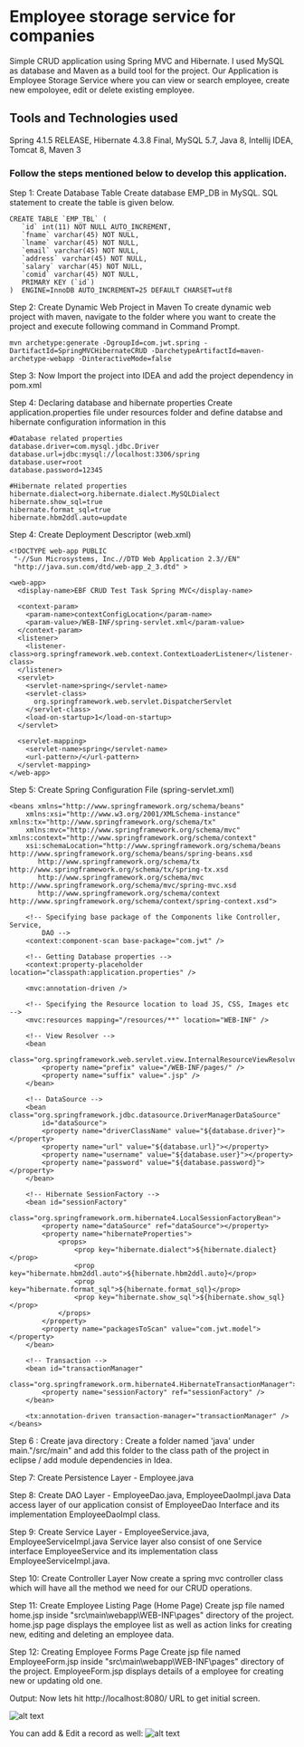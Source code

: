 # Employee storage service for companies

Simple CRUD application using Spring MVC and Hibernate. I used MySQL as database and Maven as a build tool for the project. Our Application is Employee 
Storage Service where you can view or search employee, create new empoloyee, edit or delete existing employee.

## Tools and Technologies used  

Spring 4.1.5 RELEASE, Hibernate 4.3.8 Final, MySQL 5.7, Java 8, Intellij IDEA, Tomcat 8, Maven 3

### Follow the steps mentioned below to develop this application.
Step 1: Create Database Table
Create database EMP_DB in MySQL. SQL statement to create the table is given below.
```
CREATE TABLE `EMP_TBL` (   
   `id` int(11) NOT NULL AUTO_INCREMENT,
   `fname` varchar(45) NOT NULL,
   `lname` varchar(45) NOT NULL,
   `email` varchar(45) NOT NULL,
   `address` varchar(45) NOT NULL,
   `salary` varchar(45) NOT NULL,
   `comid` varchar(45) NOT NULL,
   PRIMARY KEY (`id`) 
)  ENGINE=InnoDB AUTO_INCREMENT=25 DEFAULT CHARSET=utf8
```

Step 2: Create Dynamic Web Project in Maven
To create dynamic web project with maven, navigate to the folder where you want to create the project and execute following command in 
Command Prompt.

```
mvn archetype:generate -DgroupId=com.jwt.spring -DartifactId=SpringMVCHibernateCRUD -DarchetypeArtifactId=maven-archetype-webapp -DinteractiveMode=false
```
Step 3: Now Import the project into IDEA and add the project dependency in pom.xml

Step 4: Declaring database and hibernate properties
Create application.properties file under resources folder and define databse and hibernate configuration information in this

```
#Database related properties
database.driver=com.mysql.jdbc.Driver
database.url=jdbc:mysql://localhost:3306/spring
database.user=root
database.password=12345

#Hibernate related properties
hibernate.dialect=org.hibernate.dialect.MySQLDialect
hibernate.show_sql=true
hibernate.format_sql=true
hibernate.hbm2ddl.auto=update
```
Step 4: Create Deployment Descriptor (web.xml)
```
<!DOCTYPE web-app PUBLIC
 "-//Sun Microsystems, Inc.//DTD Web Application 2.3//EN"
 "http://java.sun.com/dtd/web-app_2_3.dtd" >

<web-app>
  <display-name>EBF CRUD Test Task Spring MVC</display-name>

  <context-param>
    <param-name>contextConfigLocation</param-name>
    <param-value>/WEB-INF/spring-servlet.xml</param-value>
  </context-param>
  <listener>
    <listener-class>org.springframework.web.context.ContextLoaderListener</listener-class>
  </listener>
  <servlet>
    <servlet-name>spring</servlet-name>
    <servlet-class>
      org.springframework.web.servlet.DispatcherServlet
    </servlet-class>
    <load-on-startup>1</load-on-startup>
  </servlet>

  <servlet-mapping>
    <servlet-name>spring</servlet-name>
    <url-pattern>/</url-pattern>
  </servlet-mapping>
</web-app>
```
Step 5: Create Spring Configuration File (spring-servlet.xml)
```
<beans xmlns="http://www.springframework.org/schema/beans"
	xmlns:xsi="http://www.w3.org/2001/XMLSchema-instance" xmlns:tx="http://www.springframework.org/schema/tx"
	xmlns:mvc="http://www.springframework.org/schema/mvc" xmlns:context="http://www.springframework.org/schema/context"
	xsi:schemaLocation="http://www.springframework.org/schema/beans http://www.springframework.org/schema/beans/spring-beans.xsd
       http://www.springframework.org/schema/tx http://www.springframework.org/schema/tx/spring-tx.xsd
       http://www.springframework.org/schema/mvc http://www.springframework.org/schema/mvc/spring-mvc.xsd
       http://www.springframework.org/schema/context http://www.springframework.org/schema/context/spring-context.xsd">

	<!-- Specifying base package of the Components like Controller, Service, 
		DAO -->
	<context:component-scan base-package="com.jwt" />

	<!-- Getting Database properties -->
	<context:property-placeholder location="classpath:application.properties" />

	<mvc:annotation-driven />

	<!-- Specifying the Resource location to load JS, CSS, Images etc -->
	<mvc:resources mapping="/resources/**" location="WEB-INF" />

	<!-- View Resolver -->
	<bean
		class="org.springframework.web.servlet.view.InternalResourceViewResolver">
		<property name="prefix" value="/WEB-INF/pages/" />
		<property name="suffix" value=".jsp" />
	</bean>

	<!-- DataSource -->
	<bean class="org.springframework.jdbc.datasource.DriverManagerDataSource"
		id="dataSource">
		<property name="driverClassName" value="${database.driver}"></property>
		<property name="url" value="${database.url}"></property>
		<property name="username" value="${database.user}"></property>
		<property name="password" value="${database.password}"></property>
	</bean>

	<!-- Hibernate SessionFactory -->
	<bean id="sessionFactory"
		class="org.springframework.orm.hibernate4.LocalSessionFactoryBean">
		<property name="dataSource" ref="dataSource"></property>
		<property name="hibernateProperties">
			<props>
				<prop key="hibernate.dialect">${hibernate.dialect}</prop>
				<prop key="hibernate.hbm2ddl.auto">${hibernate.hbm2ddl.auto}</prop>
				<prop key="hibernate.format_sql">${hibernate.format_sql}</prop>
				<prop key="hibernate.show_sql">${hibernate.show_sql}</prop>
			</props>
		</property>
		<property name="packagesToScan" value="com.jwt.model"></property>
	</bean>

	<!-- Transaction -->
	<bean id="transactionManager"
		class="org.springframework.orm.hibernate4.HibernateTransactionManager">
		<property name="sessionFactory" ref="sessionFactory" />
	</bean>

	<tx:annotation-driven transaction-manager="transactionManager" />
</beans>
```

Step 6 : Create java directory :
Create a folder named 'java' under main."/src/main" and add this folder to the class path of the project in eclipse / add module dependencies in Idea.

Step 7: Create Persistence Layer - Employee.java

Step 8: Create DAO Layer - EmployeeDao.java, EmployeeDaoImpl.java
Data access layer of our application consist of EmployeeDao Interface and its implementation EmployeeDaoImpl class. 

Step 9: Create Service Layer - EmployeeService.java, EmployeeServiceImpl.java
Service layer also consist of one Service interface EmployeeService and its implementation class EmployeeServiceImpl.java.

Step 10: Create Controller Layer
Now create a spring mvc controller class which will have all the method we need for our CRUD operations.

Step 11: Create Employee Listing Page (Home Page)
Create jsp file named home.jsp inside "src\main\webapp\WEB-INF\pages" directory of the project. home.jsp page displays the employee list
as well as action links for creating new, editing and deleting an employee data. 

Step 12: Creating Employee Forms Page
Create jsp file named EmployeeForm.jsp inside "src\main\webapp\WEB-INF\pages" directory of the project. 
EmployeeForm.jsp displays details of a employee for creating new or updating old one.

Output:
Now lets hit http://localhost:8080/ URL to get initial screen.

![alt text](https://image.ibb.co/bXSsTb/Untitled.png)

You can add & Edit a record as well:
![alt text](https://image.ibb.co/dKed1w/Untitled1.png)
